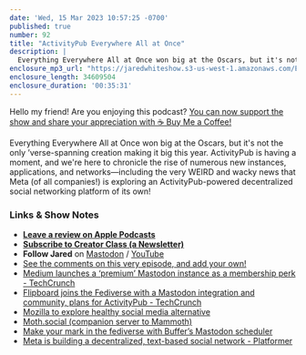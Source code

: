 ```yaml
---
date: 'Wed, 15 Mar 2023 10:57:25 -0700'
published: true
number: 92
title: "ActivityPub Everywhere All at Once"
description: |
  Everything Everywhere All at Once won big at the Oscars, but it's not the only ’verse-spanning creation making it big this year. ActivityPub is having a moment, and we're here to chronicle the rise of numerous new instances, applications, and networks—including the very WEIRD and wacky news that Meta (of all companies!) is exploring an ActivityPub-powered decentralized social networking platform of its own!
enclosure_mp3_url: "https://jaredwhiteshow.s3-us-west-1.amazonaws.com/Episode%2092%20-%20ActivityPub%20Everywhere%20All%20at%20Once.mp3"
enclosure_length: 34609504
enclosure_duration: '00:35:31'
---
```


Hello my friend! Are you enjoying this podcast? [You can now support the show and share your appreciation with ☕️ Buy Me a Coffee!](https://buymeacoffee.com/jaredwhite)

Everything Everywhere All at Once won big at the Oscars, but it's not the only ’verse-spanning creation making it big this year. ActivityPub is having a moment, and we're here to chronicle the rise of numerous new instances, applications, and networks—including the very WEIRD and wacky news that Meta (of all companies!) is exploring an ActivityPub-powered decentralized social networking platform of its own!

### Links & Show Notes

* **[Leave a review on Apple Podcasts](https://podcasts.apple.com/us/podcast/fresh-fusion/id1387528457)**
* **[Subscribe to Creator Class (a Newsletter)](https://jaredwhite.com/creator-class)**
* **Follow Jared** on [Mastodon](https://indieweb.social/@jaredwhite) / [YouTube](https://www.youtube.com/@jaredcwhite)
* [See the comments on this very episode, and add your own!](https://jaredwhite.com/podcast/92)
* [Medium launches a ‘premium’ Mastodon instance as a membership perk - TechCrunch](https://techcrunch.com/2023/03/06/medium-launches-a-premium-mastodon-instance-as-a-membership-perk/)
* [Flipboard joins the Fediverse with a Mastodon integration and community, plans for ActivityPub - TechCrunch](https://techcrunch.com/2023/02/28/flipboard-joins-the-fediverse-with-a-mastodon-integration-and-community-plans-for-activitypub/)
* [Mozilla to explore healthy social media alternative](https://blog.mozilla.org/en/mozilla/mozilla-launch-fediverse-instance-social-media-alternative/)
* [Moth.social (companion server to Mammoth)](https://moth.social/about)
* [Make your mark in the fediverse with Buffer’s Mastodon scheduler](https://buffer.com/mastodon)
* [Meta is building a decentralized, text-based social network - Platformer](https://www.platformer.news/p/meta-is-building-a-decentralized)